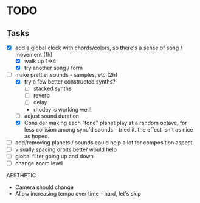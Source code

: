 # TODO

## Tasks
- [x] add a global clock with chords/colors, so there's a sense of song / movement (1h)
  - [x] walk up 1->4
  - [x] try another song / form

- [ ] make prettier sounds - samples, etc (2h)
  - [x] try a few better constructed synths?
    - [ ] stacked synths
    - [ ] reverb
    - [ ] delay
    - rhodey is working well!
  - [ ] adjust sound duration
  - [x] Consider making each "tone" planet play at a random octave, for less collision among sync'd sounds - tried it. the effect isn't as nice as hoped.
- [ ] add/removing planets / sounds could help a lot for composition aspect.
- [ ] visually spacing orbits better would help
- [ ] global filter going up and down
- [ ] change zoom level

AESTHETIC

- Camera should change
- Allow increasing tempo over time - hard, let's skip
